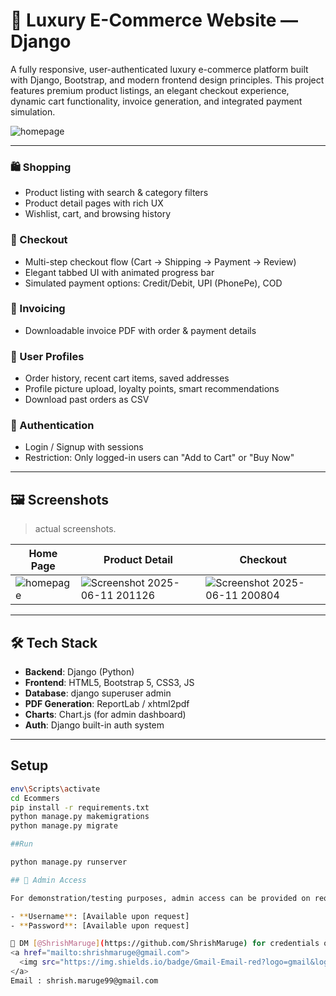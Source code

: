 # 💎 Luxury E-Commerce Website — Django

A fully responsive, user-authenticated luxury e-commerce platform built with Django, Bootstrap, and modern frontend design principles. This project features premium product listings, an elegant checkout experience, dynamic cart functionality, invoice generation, and integrated payment simulation.

![homepage](https://github.com/user-attachments/assets/083478a4-82d9-4411-afd9-de1ddb40e18a)


---


### 🛍️ Shopping
- Product listing with search & category filters
- Product detail pages with rich UX
- Wishlist, cart, and browsing history

### 💼 Checkout
- Multi-step checkout flow (Cart → Shipping → Payment → Review)
- Elegant tabbed UI with animated progress bar
- Simulated payment options: Credit/Debit, UPI (PhonePe), COD

### 🧾 Invoicing
- Downloadable invoice PDF with order & payment details

### 👤 User Profiles
- Order history, recent cart items, saved addresses
- Profile picture upload, loyalty points, smart recommendations
- Download past orders as CSV

### 🔐 Authentication
- Login / Signup with sessions
- Restriction: Only logged-in users can "Add to Cart" or "Buy Now"

---

## 🖼️ Screenshots

>  actual screenshots.

| Home Page | Product Detail | Checkout |
|-----------|----------------|----------|
| ![homepage](https://github.com/user-attachments/assets/083478a4-82d9-4411-afd9-de1ddb40e18a) | ![Screenshot 2025-06-11 201126](https://github.com/user-attachments/assets/e0c04a06-3a2c-4ba9-bceb-64539bf85f0b) |![Screenshot 2025-06-11 200804](https://github.com/user-attachments/assets/3c2c1609-f373-4d43-95b8-0abfab51bc7f) |

---

## 🛠️ Tech Stack

- **Backend**: Django (Python)
- **Frontend**: HTML5, Bootstrap 5, CSS3, JS
- **Database**: django superuser admin
- **PDF Generation**: ReportLab / xhtml2pdf
- **Charts**: Chart.js (for admin dashboard)
- **Auth**: Django built-in auth system

---

## Setup

```bash
env\Scripts\activate
cd Ecommers
pip install -r requirements.txt
python manage.py makemigrations
python manage.py migrate

##Run

python manage.py runserver

## 🔐 Admin Access

For demonstration/testing purposes, admin access can be provided on request.

- **Username**: [Available upon request]
- **Password**: [Available upon request]

📩 DM [@ShrishMaruge](https://github.com/ShrishMaruge) for credentials or email me.
<a href="mailto:shrishmaruge@gmail.com">
  <img src="https://img.shields.io/badge/Gmail-Email-red?logo=gmail&logoColor=white&style=for-the-badge" alt="Email Shrish Maruge" />
</a>
Email : shrish.maruge99@gmail.com 


